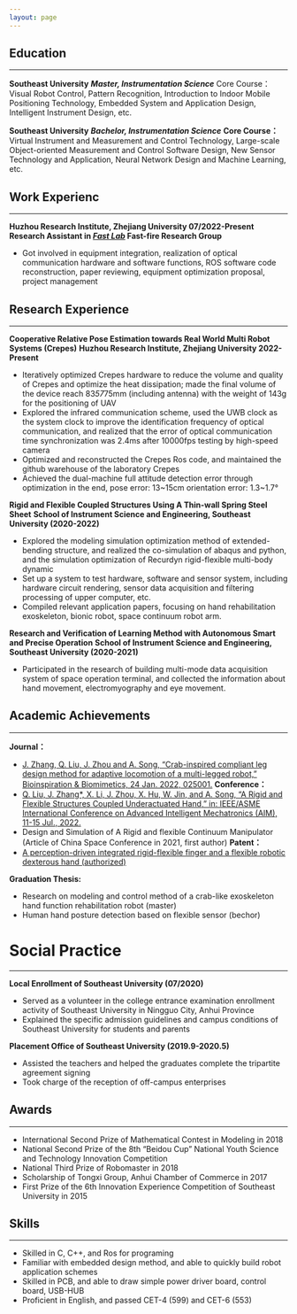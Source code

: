 ```yaml
---
layout: page
---
```



## Education

---

**Southeast University**
***Master, Instrumentation Science***
Core Course：Visual Robot Control, Pattern Recognition, Introduction to Indoor Mobile Positioning Technology, Embedded System and Application Design, Intelligent Instrument Design, etc.

**Southeast University**
***Bachelor, Instrumentation Science***
**Core Course：** Virtual Instrument and Measurement and Control Technology, Large-scale Object-oriented Measurement and Control Software Design, New Sensor Technology and Application, Neural Network Design and Machine Learning, etc.  


## Work Experienc

---

**Huzhou Research Institute, Zhejiang University                                      07/2022-Present**
**Research Assistant in [*Fast Lab*](http://zju-fast.com "Fast lab 团队官网") Fast-fire Research Group**
- Got involved in equipment integration, realization of optical communication hardware and software functions, ROS software code reconstruction, paper reviewing, equipment optimization proposal, project management

## Research Experience

---

**Cooperative Relative Pose Estimation towards Real World Multi Robot Systems (Crepes)**
**Huzhou Research Institute, Zhejiang University                                         2022-Present**                                                                         
- Iteratively optimized Crepes hardware to reduce the volume and quality of Crepes and optimize the heat dissipation; made the final volume of the device reach 83*57*75mm (including antenna) with the weight of 143g for the positioning of UAV
-  Explored the infrared communication scheme, used the UWB clock as the system clock to improve the identification frequency of optical communication, and realized that the error of optical communication time synchronization was 2.4ms after 10000fps testing by high-speed camera
- Optimized and reconstructed the Crepes Ros code, and maintained the github warehouse of the laboratory Crepes
- Achieved the dual-machine full attitude detection error through optimization in the end, pose error: 13~15cm orientation error: 1.3~1.7°

**Rigid and Flexible Coupled Structures Using A Thin-wall Spring Steel Sheet**
**School of Instrument Science and Engineering, Southeast University                              (2020-2022)**                                                         
- Explored the modeling simulation optimization method of extended-bending structure, and realized the co-simulation of abaqus and python, and the simulation optimization of Recurdyn rigid-flexible multi-body dynamic
- Set up a system to test hardware, software and sensor system, including hardware circuit rendering, sensor data acquisition and filtering processing of upper computer, etc.
- Compiled relevant application papers, focusing on hand rehabilitation exoskeleton, bionic robot, space continuum robot arm.

**Research and Verification of Learning Method with Autonomous Smart and Precise Operation**
**School of Instrument Science and Engineering, Southeast University                           (2020-2021)**                                                        
- Participated in the research of building multi-mode data acquisition system of space operation terminal, and collected the information about hand movement, electromyography and eye movement.


## Academic Achievements

---

**Journal：**
- [J. Zhang, Q. Liu, J. Zhou and A. Song, “Crab-inspired compliant leg design method for adaptive locomotion of a multi-legged robot,” Bioinspiration & Biomimetics, 24 Jan. 2022, 025001.](https://lqseu.github.io/Crab-inspired%2compliant%20leg%20design%20method%20for%20adaptive%20locomotion%20of%20a%20multi-legged%20robot.pdf)
**Conference：**
- [Q. Liu, J. Zhang*, X. Li, J. Zhou, X. Hu, W. Jin, and A. Song, “A Rigid and Flexible Structures Coupled Underactuated Hand,” in: IEEE/ASME International Conference on Advanced Intelligent Mechatronics (AIM), 11-15 Jul., 2022.](https://lqseu.github.io/A%20Rigid%20and%20Flexible%20Structures%20Coupled%20Underactuated%20Hand.pdf)
- Design and Simulation of A Rigid and flexible Continuum Manipulator (Article of China Space Conference in 2021, first author)
**Patent：**
- [A perception-driven integrated rigid-flexible finger and a flexible robotic dexterous hand (authorized)](https://lqseu.github.io/种感知驱动一体化刚柔耦合手指及柔顺型机器人灵巧手.pdf)

**Graduation Thesis:**
- Research on modeling and control method of a crab-like exoskeleton hand function rehabilitation robot (master)
- Human hand posture detection based on flexible sensor (bechor)

# Social Practice

---

**Local Enrollment of Southeast University                                                   (07/2020)**
- Served as a volunteer in the college entrance examination enrollment activity of Southeast University in Ningguo City, Anhui Province
- Explained the specific admission guidelines and campus conditions of Southeast University for students and parents

**Placement Office of Southeast University                                             (2019.9-2020.5)**
- Assisted the teachers and helped the graduates complete the tripartite agreement signing
- Took charge of the reception of off-campus enterprises

## Awards

---

- International Second Prize of Mathematical Contest in Modeling in 2018 
- National Second Prize of the 8th “Beidou Cup” National Youth Science and Technology Innovation Competition 
- National Third Prize of Robomaster in 2018 
- Scholarship of Tongxi Group, Anhui Chamber of Commerce in 2017 
- First Prize of the 6th Innovation Experience Competition of Southeast University in 2015

## Skills

---

- Skilled in C, C++, and Ros for programing 
- Familiar with embedded design method, and able to quickly build robot application schemes
- Skilled in PCB, and able to draw simple power driver board, control board, USB-HUB
- Proficient in English, and passed CET-4 (599) and CET-6 (553)
